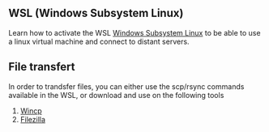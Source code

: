
## WSL (Windows Subsystem Linux)
Learn how  to activate the WSL [Windows Subsystem Linux](wsl.md) to be able to use a linux virtual machine and connect to distant servers.

## File transfert
In order to trandsfer files, you can either use the scp/rsync commands available in the WSL, or download and use on the following tools
  1.  [Wincp](winscp.md)
  2.  [Filezilla](filezilla.md)

